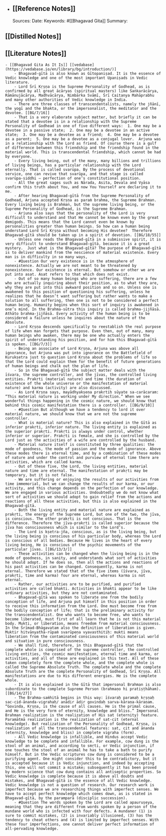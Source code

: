 - ## [[Reference Notes]]
  Sources:
  Date:
  Keywords: #[[Bhagavad Gita]]
  Summary:
## [[Distilled Notes]]
## [[Literature Notes]]
	- [[Bhagavad Gita As It Is]] [[vedabase](https://vedabase.io/en/library/bg/introduction/)]
		- Bhagavad-gītā is also known as Gītopaniṣad. It is the essence of Vedic knowledge and one of the most important Upaniṣads in Vedic literature.
		- Lord Śrī Kṛṣṇa is the Supreme Personality of Godhead, as is confirmed by all great ācāryas (spiritual masters) like Śaṅkarācārya, Rāmānujācārya, Madhvācārya, Nimbārka Svāmī, Śrī Caitanya Mahāprabhu and many other authorities of Vedic knowledge in India.
		- There are three classes of transcendentalists, namely the jñānī, the yogī and the bhakta, or the impersonalist, the meditator and the devotee. [[BG/7/16]]
		- That is a very elaborate subject matter, but briefly it can be stated that a devotee is in a relationship with the Supreme Personality of Godhead in one of five different ways:  1. One may be a devotee in a passive state;  2. One may be a devotee in an active state;  3. One may be a devotee as a friend;  4. One may be a devotee as a parent;  5. One may be a devotee as a conjugal lover.  Arjuna was in a relationship with the Lord as friend. Of course there is a gulf of difference between this friendship and the friendship found in the material world. This is transcendental friendship, which cannot be had by everyone.
		- Every living being, out of the many, many billions and trillions of living beings, has a particular relationship with the Lord eternally. That is called svarūpa. By the process of devotional service, one can revive that svarūpa, and that stage is called svarūpa-siddhi – perfection of one’s constitutional position.
		- All the great sages such as Nārada, Asita, Devala and Vyāsa confirm this truth about You, and now You Yourself are declaring it to me.
		- After hearing Bhagavad-gītā from the Supreme Personality of Godhead, Arjuna accepted Kṛṣṇa as paraṁ brahma, the Supreme Brahman. Every living being is Brahman, but the supreme living being, or the Supreme Personality of Godhead, is the Supreme Brahman.
		- Arjuna also says that the personality of the Lord is very difficult to understand and that He cannot be known even by the great demigods. This means that the Lord cannot even be known by personalities greater than human beings. So how can a human being understand Lord Śrī Kṛṣṇa without becoming His devotee?  Therefore Bhagavad-gītā should be taken up in a spirit of devotion. [[BG/18/55]]
		- Unless one reads the Bhagavad-gītā in a submissive spirit, it is very difficult to understand Bhagavad-gītā, because it is a great mystery.  Just what is the Bhagavad-gītā? The purpose of Bhagavad-gītā is to deliver mankind from the nescience of material existence. Every man is in difficulty in so many ways,
		- #Question Our very existence is in the atmosphere of nonexistence. Actually we are not meant to be threatened by nonexistence. Our existence is eternal. But somehow or other we are put into asat. Asat refers to that which does not exist.
		- Out of so many human beings who are suffering, there are a few who are actually inquiring about their position, as to what they are, why they are put into this awkward position and so on. Unless one is awakened to this position of questioning his suffering, unless he realizes that he doesn’t want suffering but rather wants to make a solution to all suffering, then one is not to be considered a perfect human being. Humanity begins when this sort of inquiry is awakened in one’s mind. In the Brahma-sūtra this inquiry is called brahma-jijñāsā. Athāto brahma-jijñāsā. Every activity of the human being is to be considered a failure unless he inquires about the nature of the Absolute.
		- Lord Kṛṣṇa descends specifically to reestablish the real purpose of life when man forgets that purpose. Even then, out of many, many human beings who awaken, there may be one who actually enters the spirit of understanding his position, and for him this Bhagavad-gītā is spoken. [[BG/7/3]]
		- Being an associate of Lord Kṛṣṇa, Arjuna was above all ignorance, but Arjuna was put into ignorance on the Battlefield of Kurukṣetra just to question Lord Kṛṣṇa about the problems of life so that the Lord could explain them for the benefit of future generations of human beings and chalk out the plan of life.
		- So in the Bhagavad-gītā the subject matter deals with the īśvara, the supreme controller, and the jīvas, the controlled living entities. Prakṛti (material nature) and time (the duration of existence of the whole universe or the manifestation of material nature) and karma (activity) are also discussed.
		- As Lord Kṛṣṇa says, mayādhyakṣeṇa prakṛtiḥ sūyate sa-carācaram: “This material nature is working under My direction.” When we see wonderful things happening in the cosmic nature, we should know that behind this cosmic manifestation there is a controller. [[BG/9/10]]
		- #Question But although we have a tendency to lord it over material nature, we should know that we are not the supreme controller.
		- What is material nature? This is also explained in the Gītā as inferior prakṛti, inferior nature. The living entity is explained as the superior prakṛti. Prakṛti is always under control, whether inferior or superior. Prakṛti is female, and she is controlled by the Lord just as the activities of a wife are controlled by the husband.
		- Material nature itself is constituted by three qualities: the mode of goodness, the mode of passion and the mode of ignorance. Above these modes there is eternal time, and by a combination of these modes of nature and under the control and purview of eternal time there are activities, which are called karma.
		- Out of these five, the Lord, the living entities, material nature and time are eternal. The manifestation of prakṛti may be temporary, but it is not false.
		- We are suffering or enjoying the results of our activities from time immemorial, but we can change the results of our karma, or our activity, and this change depends on the perfection of our knowledge. We are engaged in various activities. Undoubtedly we do not know what sort of activities we should adopt to gain relief from the actions and reactions of all these activities, but this is also explained in the Bhagavad-gītā.
		- Both the living entity and material nature are explained as prakṛti, the energy of the Supreme Lord, but one of the two, the jīva, is conscious. The other prakṛti is not conscious. That is the difference. Therefore the jīva-prakṛti is called superior because the jīva has consciousness which is similar to the Lord’s.
		- The Lord is kṣetra-jña, conscious, as is the living being, but the living being is conscious of his particular body, whereas the Lord is conscious of all bodies. Because He lives in the heart of every living being, He is conscious of the psychic movements of the particular jīvas. [[BG/13/3/]]
		- These activities can be changed when the living being is in the mode of goodness, in sanity, and understands what sort of activities he should adopt. If he does so, then all the actions and reactions of his past activities can be changed. Consequently, karma is not eternal. Therefore we stated that of the five items (īśvara, jīva, prakṛti, time and karma) four are eternal, whereas karma is not eternal.
		- Rather, our activities are to be purified, and purified activities are called bhakti. Activities in bhakti appear to be like ordinary activities, but they are not contaminated.
		- Bhagavad-gītā was spoken to liberate one from the bodily conception of life, and Arjuna put himself in this position in order to receive this information from the Lord. One must become free from the bodily conception of life; that is the preliminary activity for the transcendentalist. One who wants to become free, who wants to become liberated, must first of all learn that he is not this material body. Mukti, or liberation, means freedom from material consciousness. In the Śrīmad-Bhāgavatam also the definition of liberation is given. Muktir hitvānyathā-rūpaṁ svarūpeṇa vyavasthitiḥ: mukti means liberation from the contaminated consciousness of this material world and situation in pure consciousness.
		- We shall find, therefore, in this Bhagavad-gītā that the complete whole is comprised of the supreme controller, the controlled living entities, the cosmic manifestation, eternal time and karma, or activities, and all of these are explained in this text. All of these taken completely form the complete whole, and the complete whole is called the Supreme Absolute Truth. The complete whole and the complete Absolute Truth are the complete Personality of Godhead, Śrī Kṛṣṇa. All manifestations are due to His different energies. He is the complete whole.
		- It is also explained in the Gītā that impersonal Brahman is also subordinate to the complete Supreme Person (brahmaṇo hi pratiṣṭhāham). [[BG/14/27]]
		- The Brahma-saṁhitā begins in this way: īśvaraḥ paramaḥ kṛṣṇaḥ sac-cid-ānanda-vigrahaḥ/ anādir ādir govindaḥ sarva-kāraṇa-kāraṇam. “Govinda, Kṛṣṇa, is the cause of all causes. He is the primal cause, and He is the very form of eternity, knowledge and bliss.” Impersonal Brahman realization is the realization of His sat (eternity) feature. Paramātmā realization is the realization of sat-cit (eternal knowledge). But realization of the Personality of Godhead, Kṛṣṇa, is realization of all the transcendental features: sat, cit and ānanda (eternity, knowledge and bliss) in complete vigraha (form).
		- All Vedic knowledge is infallible, and Hindus accept Vedic knowledge to be complete and infallible. For example, cow dung is the stool of an animal, and according to smṛti, or Vedic injunction, if one touches the stool of an animal he has to take a bath to purify himself. But in the Vedic scriptures cow dung is considered to be a purifying agent. One might consider this to be contradictory, but it is accepted because it is Vedic injunction, and indeed by accepting this, one will not commit a mistake; subsequently it has been proved by modern science that cow dung contains all antiseptic properties. So Vedic knowledge is complete because it is above all doubts and mistakes, and Bhagavad-gītā is the essence of all Vedic knowledge.  Vedic knowledge is not a question of research. Our research work is imperfect because we are researching things with imperfect senses. We have to accept perfect knowledge which comes down, as is stated in Bhagavad-gītā, by the paramparā (disciplic succession).
		- #Question The words spoken by the Lord are called apauruṣeya, meaning that they are different from words spoken by a person of the mundane world who is infected with four defects. A mundaner (1) is sure to commit mistakes, (2) is invariably illusioned, (3) has the tendency to cheat others and (4) is limited by imperfect senses. With these four imperfections, one cannot deliver perfect information of all-pervading knowledge.
